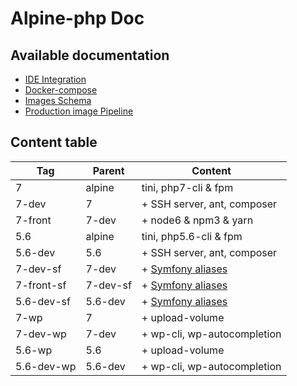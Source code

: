 Alpine-php Doc
==============

Available documentation
-----------------------

* [IDE Integration](IDE.md)
* [Docker-compose](Docker-compose.md)
* [Images Schema](Schema.md)
* [Production image Pipeline](Pipeline.md)

## Content table

|    Tag     | Parent     |        Content                                                                    |
|------------|------------|-----------------------------------------------------------------------------------|
| 7          | alpine     | tini, php7-cli & fpm                                                              |
| 7-dev      |   7        |  + SSH server, ant, composer                                                      |
| 7-front    | 7-dev      |   + node6 & npm3 & yarn                                                           |
| 5.6        | alpine     | tini, php5.6-cli & fpm                                                            |
| 5.6-dev    |  5.6       |  + SSH server, ant, composer                                                      |
| 7-dev-sf   | 7-dev      | + [Symfony aliases](https://github.com/jorge07/alpine-php/blob/symfony/README.md) |
| 7-front-sf | 7-dev-sf   | + [Symfony aliases](https://github.com/jorge07/alpine-php/blob/symfony/README.md) |
| 5.6-dev-sf | 5.6-dev    | + [Symfony aliases](https://github.com/jorge07/alpine-php/blob/symfony/README.md) |
| 7-wp       | 7          | + upload-volume                                                                   |
| 7-dev-wp   | 7-dev      | + wp-cli, wp-autocompletion                                                       |
| 5.6-wp     | 5.6        | + upload-volume                                                                   |
| 5.6-dev-wp | 5.6-dev    | + wp-cli, wp-autocompletion                                                       |
